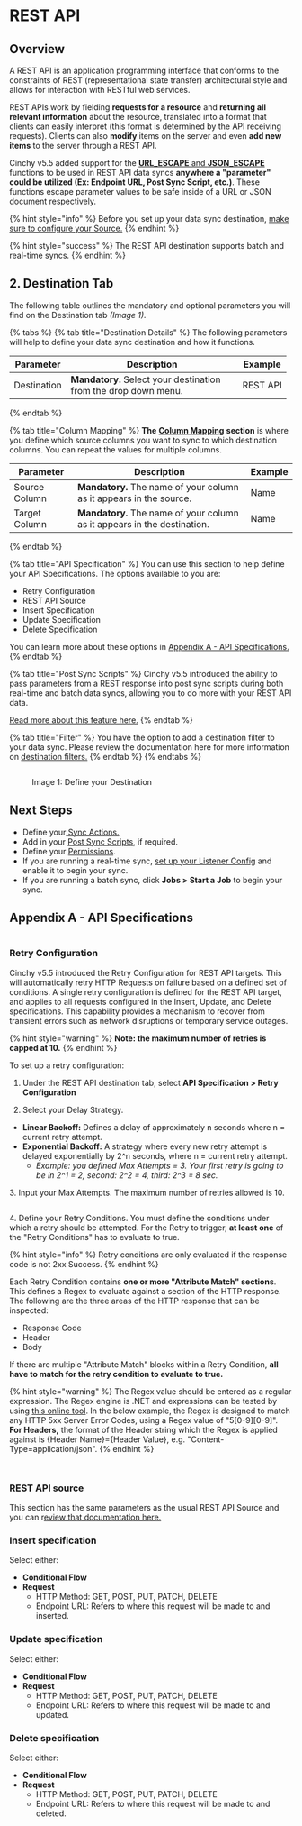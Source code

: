 # REST API

## Overview

A REST API is an application programming interface that conforms to the constraints of REST (representational state transfer) architectural style and allows for interaction with RESTful web services.

REST APIs work by fielding **requests for a resource** and **returning all relevant information** about the resource, translated into a format that clients can easily interpret (this format is determined by the API receiving requests). Clients can also **modify** items on the server and even **add new items** to the server through a REST API.

Cinchy v5.5 added support for the [**URL\_ESCAPE** and **JSON\_ESCAPE**](../../cql/the-basics-of-cql/cinchy-supported-functions/connections-functions.md) functions to be used in REST API data syncs **anywhere a "parameter" could be utilized (Ex: Endpoint URL, Post Sync Script, etc.)**. These functions escape parameter values to be safe inside of a URL or JSON document respectively.

{% hint style="info" %}
Before you set up your data sync destination, [make sure to configure your Source.](../supported-data-sync-sources/)
{% endhint %}

{% hint style="success" %}
The REST API destination supports batch and real-time syncs.
{% endhint %}

## 2. Destination Tab

The following table outlines the mandatory and optional parameters you will find on the Destination tab _(Image 1)._

{% tabs %}
{% tab title="Destination Details" %}
The following parameters will help to define your data sync destination and how it functions.

<table><thead><tr><th>Parameter</th><th width="289.66666666666663">Description</th><th>Example</th></tr></thead><tbody><tr><td>Destination</td><td><strong>Mandatory.</strong> Select your destination from the drop down menu.</td><td>REST API</td></tr></tbody></table>
{% endtab %}

{% tab title="Column Mapping" %}
**The** [**Column Mapping**](../building-data-syncs/columns-and-mappings/#3.-column-mappings) **section** is where you define which source columns you want to sync to which destination columns. You can repeat the values for multiple columns.

| Parameter     | Description                                                              | Example |
| ------------- | ------------------------------------------------------------------------ | ------- |
| Source Column | **Mandatory.** The name of your column as it appears in the source.      | Name    |
| Target Column | **Mandatory.** The name of your column as it appears in the destination. | Name    |
{% endtab %}

{% tab title="API Specification" %}
You can use this section to help define your API Specifications. The options available to you are:

* Retry Configuration
* REST API Source
* Insert Specification
* Update Specification
* Delete Specification

You can learn more about these options in [Appendix A - API Specifications.](rest-api.md#appendix-a-api-specifications)
{% endtab %}

{% tab title="Post Sync Scripts" %}
Cinchy v5.5 introduced the ability to pass parameters from a REST response into post sync scripts during both real-time and batch data syncs, allowing you to do more with your REST API data.

[Read more about this feature here.](../building-data-syncs/advanced-settings/post-sync-scripts.md)
{% endtab %}

{% tab title="Filter" %}
You have the option to add a destination filter to your data sync. Please review the documentation here for more information on [destination filters.](../building-data-syncs/advanced-settings/filters.md#target-filters)
{% endtab %}
{% endtabs %}

<figure><img src="../../.gitbook/assets/image (272).png" alt=""><figcaption><p>Image 1: Define your Destination</p></figcaption></figure>

## Next Steps

* Define your[ ](../building-data-syncs/sync-actions.md)[Sync Actions.](../building-data-syncs/sync-actions.md)
* Add in your [Post Sync Scripts](../building-data-syncs/advanced-settings/post-sync-scripts.md), if required.
* Define your [Permissions](../building-data-syncs/#2.-create-a-data-sync-configuration).
* If you are running a real-time sync, [set up your Listener Config](../supported-real-time-sync-stream-sources/) and enable it to begin your sync.
* If you are running a batch sync, click **Jobs > Start a Job** to begin your sync.

## Appendix A - API Specifications

<figure><img src="../../.gitbook/assets/image (394).png" alt=""><figcaption></figcaption></figure>

### Retry Configuration

Cinchy v5.5 introduced the Retry Configuration for REST API targets. This will automatically retry HTTP Requests on failure based on a defined set of conditions. A single retry configuration is defined for the REST API target, and applies to all requests configured in the Insert, Update, and Delete specifications. This capability provides a mechanism to recover from transient errors such as network disruptions or temporary service outages.

{% hint style="warning" %}
**Note: the maximum number of retries is capped at 10.**
{% endhint %}

To set up a retry configuration:

1. Under the REST API destination tab, select **API Specification > Retry Configuration**

2. Select your Delay Strategy.

* **Linear Backoff:** Defines a delay of approximately n seconds where n = current retry attempt.
* **Exponential Backoff:** A strategy where every new retry attempt is delayed exponentially by 2^n seconds, where n = current retry attempt.
  * _Example: you defined Max Attempts = 3. Your first retry is going to be in 2^1 = 2, second: 2^2 = 4, third: 2^3 = 8 sec._

3\. Input your Max Attempts. The maximum number of retries allowed is 10.

<figure><img src="../../.gitbook/assets/image (441).png" alt=""><figcaption></figcaption></figure>

4\. Define your Retry Conditions. You must define the conditions under which a retry should be attempted. For the Retry to trigger, **at least one** of the "Retry Conditions" has to evaluate to true.

{% hint style="info" %}
Retry conditions are only evaluated if the response code is not 2xx Success.
{% endhint %}

Each Retry Condition contains **one or more "Attribute Match" sections**. This defines a Regex to evaluate against a section of the HTTP response. The following are the three areas of the HTTP response that can be inspected:

* Response Code
* Header
* Body

If there are multiple "Attribute Match" blocks within a Retry Condition, **all have to match for the retry condition to evaluate to true.**

{% hint style="warning" %}
The Regex value should be entered as a regular expression. The Regex engine is .NET and expressions can be tested by using [this online tool](http://regexstorm.net/tester). In the below example, the Regex is designed to match any HTTP 5xx Server Error Codes, using a Regex value of "5\[0-9]\[0-9]".
\
**For Headers,** the format of the Header string which the Regex is applied against is {Header Name}={Header Value}, e.g. "Content-Type=application/json".
{% endhint %}

<figure><img src="../../.gitbook/assets/image (423).png" alt=""><figcaption></figcaption></figure>

<figure><img src="../../.gitbook/assets/image (399).png" alt=""><figcaption></figcaption></figure>

### REST API source

This section has the same parameters as the usual REST API Source and you can r[eview that documentation here.](../supported-data-sync-sources/rest-api.md)

### **Insert specification**

Select either:

* **Conditional Flow**
* **Request**
  * HTTP Method: GET, POST, PUT, PATCH, DELETE
  * Endpoint URL: Refers to where this request will be made to and inserted.

### **Update specification**

Select either:

* **Conditional Flow**
* **Request**
  * HTTP Method: GET, POST, PUT, PATCH, DELETE
  * Endpoint URL: Refers to where this request will be made to and updated.

### **Delete specification**

Select either:

* **Conditional Flow**
* **Request**
  * HTTP Method: GET, POST, PUT, PATCH, DELETE
  * Endpoint URL: Refers to where this request will be made to and deleted.
